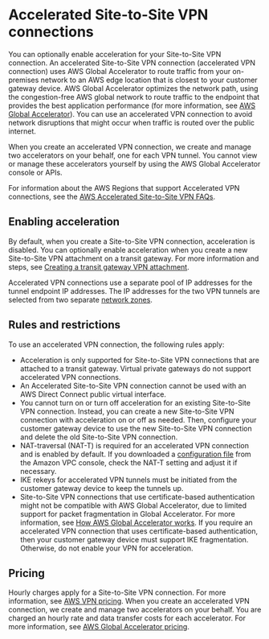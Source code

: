 # Accelerated Site\-to\-Site VPN connections<a name="accelerated-vpn"></a>

You can optionally enable acceleration for your Site\-to\-Site VPN connection\. An accelerated Site\-to\-Site VPN connection \(accelerated VPN connection\) uses AWS Global Accelerator to route traffic from your on\-premises network to an AWS edge location that is closest to your customer gateway device\. AWS Global Accelerator optimizes the network path, using the congestion\-free AWS global network to route traffic to the endpoint that provides the best application performance \(for more information, see [AWS Global Accelerator](https://aws.amazon.com/global-accelerator/)\)\. You can use an accelerated VPN connection to avoid network disruptions that might occur when traffic is routed over the public internet\.

When you create an accelerated VPN connection, we create and manage two accelerators on your behalf, one for each VPN tunnel\. You cannot view or manage these accelerators yourself by using the AWS Global Accelerator console or APIs\.

For information about the AWS Regions that support Accelerated VPN connections, see the [AWS Accelerated Site\-to\-Site VPN FAQs](https://aws.amazon.com/vpn/faqs/)\.

## Enabling acceleration<a name="accelerated-vpn-enabling"></a>

By default, when you create a Site\-to\-Site VPN connection, acceleration is disabled\. You can optionally enable acceleration when you create a new Site\-to\-Site VPN attachment on a transit gateway\. For more information and steps, see [Creating a transit gateway VPN attachment](create-tgw-vpn-attachment.md)\.

Accelerated VPN connections use a separate pool of IP addresses for the tunnel endpoint IP addresses\. The IP addresses for the two VPN tunnels are selected from two separate [network zones](https://docs.aws.amazon.com/global-accelerator/latest/dg/introduction-components.html)\.

## Rules and restrictions<a name="accelerated-vpn-rules"></a>

To use an accelerated VPN connection, the following rules apply:
+ Acceleration is only supported for Site\-to\-Site VPN connections that are attached to a transit gateway\. Virtual private gateways do not support accelerated VPN connections\.
+ An Accelerated Site\-to\-Site VPN connection cannot be used with an AWS Direct Connect public virtual interface\.
+ You cannot turn on or turn off acceleration for an existing Site\-to\-Site VPN connection\. Instead, you can create a new Site\-to\-Site VPN connection with acceleration on or off as needed\. Then, configure your customer gateway device to use the new Site\-to\-Site VPN connection and delete the old Site\-to\-Site VPN connection\. 
+ NAT\-traversal \(NAT\-T\) is required for an accelerated VPN connection and is enabled by default\. If you downloaded a [configuration file](SetUpVPNConnections.md#vpn-download-config) from the Amazon VPC console, check the NAT\-T setting and adjust it if necessary\.
+ IKE rekeys for accelerated VPN tunnels must be initiated from the customer gateway device to keep the tunnels up\.
+ Site\-to\-Site VPN connections that use certificate\-based authentication might not be compatible with AWS Global Accelerator, due to limited support for packet fragmentation in Global Accelerator\. For more information, see [How AWS Global Accelerator works](https://docs.aws.amazon.com/global-accelerator/latest/dg/introduction-how-it-works.html)\. If you require an accelerated VPN connection that uses certificate\-based authentication, then your customer gateway device must support IKE fragmentation\. Otherwise, do not enable your VPN for acceleration\.

## Pricing<a name="accelerated-vpn-pricing"></a>

Hourly charges apply for a Site\-to\-Site VPN connection\. For more information, see [AWS VPN pricing](https://aws.amazon.com/vpn/pricing/)\. When you create an accelerated VPN connection, we create and manage two accelerators on your behalf\. You are charged an hourly rate and data transfer costs for each accelerator\. For more information, see [AWS Global Accelerator pricing](https://aws.amazon.com/global-accelerator/pricing/)\. 